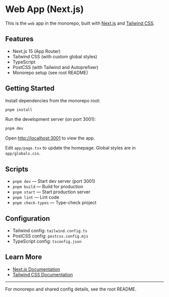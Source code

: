 # Web App (Next.js)

This is the `web` app in the monorepo, built with [Next.js](https://nextjs.org) and [Tailwind CSS](https://tailwindcss.com/).

## Features

- Next.js 15 (App Router)
- Tailwind CSS (with custom global styles)
- TypeScript
- PostCSS (with Tailwind and Autoprefixer)
- Monorepo setup (see root README)

## Getting Started

Install dependencies from the monorepo root:

```bash
pnpm install
```

Run the development server (on port 3001):

```bash
pnpm dev
```

Open [http://localhost:3001](http://localhost:3001) to view the app.

Edit `app/page.tsx` to update the homepage. Global styles are in `app/globals.css`.

## Scripts

- `pnpm dev` — Start dev server (port 3001)
- `pnpm build` — Build for production
- `pnpm start` — Start production server
- `pnpm lint` — Lint code
- `pnpm check-types` — Type-check project

## Configuration

- Tailwind config: `tailwind.config.ts`
- PostCSS config: `postcss.config.mjs`
- TypeScript config: `tsconfig.json`

## Learn More

- [Next.js Documentation](https://nextjs.org/docs)
- [Tailwind CSS Documentation](https://tailwindcss.com/docs)

---

For monorepo and shared config details, see the root README.
